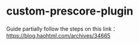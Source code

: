 # custom-prescore-plugin
Guide partially follow the steps on this link：https://blog.haohtml.com/archives/34665
